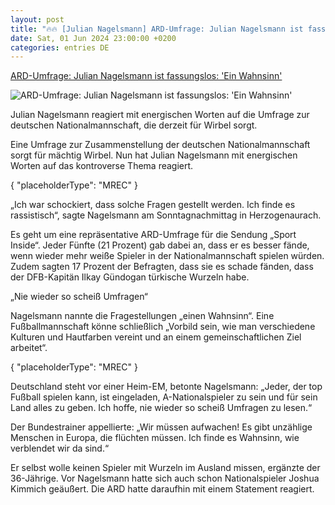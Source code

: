 ```yaml
---
layout: post
title: "🔥🔥 [Julian Nagelsmann] ARD-Umfrage: Julian Nagelsmann ist fassungslos: 'Ein Wahnsinn'"
date: Sat, 01 Jun 2024 23:00:00 +0200
categories: entries DE
---
```

[ARD-Umfrage: Julian Nagelsmann ist fassungslos: 'Ein Wahnsinn'](https://www.sport1.de/news/fussball/dfb-team/2024/06/ard-umfrage-julian-nagelsmann-ist-fassungslos-ein-wahnsinn)

![ARD-Umfrage: Julian Nagelsmann ist fassungslos: 'Ein Wahnsinn'](https://reshape.sport1.de/c/t/2b0758c6-3421-4095-beaf-63f609bcf1ef/1200x630)

Julian Nagelsmann reagiert mit energischen Worten auf die Umfrage zur deutschen Nationalmannschaft, die derzeit für Wirbel sorgt.

Eine Umfrage zur Zusammenstellung der deutschen Nationalmannschaft sorgt für mächtig Wirbel. Nun hat Julian Nagelsmann mit energischen Worten auf das kontroverse Thema reagiert.

{ "placeholderType": "MREC" }

„Ich war schockiert, dass solche Fragen gestellt werden. Ich finde es rassistisch“, sagte Nagelsmann am Sonntagnachmittag in Herzogenaurach.

Es geht um eine repräsentative ARD-Umfrage für die Sendung „Sport Inside“. Jeder Fünfte (21 Prozent) gab dabei an, dass er es besser fände, wenn wieder mehr weiße Spieler in der Nationalmannschaft spielen würden. Zudem sagten 17 Prozent der Befragten, dass sie es schade fänden, dass der DFB-Kapitän Ilkay Gündogan türkische Wurzeln habe.

„Nie wieder so scheiß Umfragen“

Nagelsmann nannte die Fragestellungen „einen Wahnsinn“. Eine Fußballmannschaft könne schließlich „Vorbild sein, wie man verschiedene Kulturen und Hautfarben vereint und an einem gemeinschaftlichen Ziel arbeitet“.

{ "placeholderType": "MREC" }

Deutschland steht vor einer Heim-EM, betonte Nagelsmann: „Jeder, der top Fußball spielen kann, ist eingeladen, A-Nationalspieler zu sein und für sein Land alles zu geben. Ich hoffe, nie wieder so scheiß Umfragen zu lesen.“

Der Bundestrainer appellierte: „Wir müssen aufwachen! Es gibt unzählige Menschen in Europa, die flüchten müssen. Ich finde es Wahnsinn, wie verblendet wir da sind.“

Er selbst wolle keinen Spieler mit Wurzeln im Ausland missen, ergänzte der 36-Jährige. Vor Nagelsmann hatte sich auch schon Nationalspieler Joshua Kimmich geäußert. Die ARD hatte daraufhin mit einem Statement reagiert.

